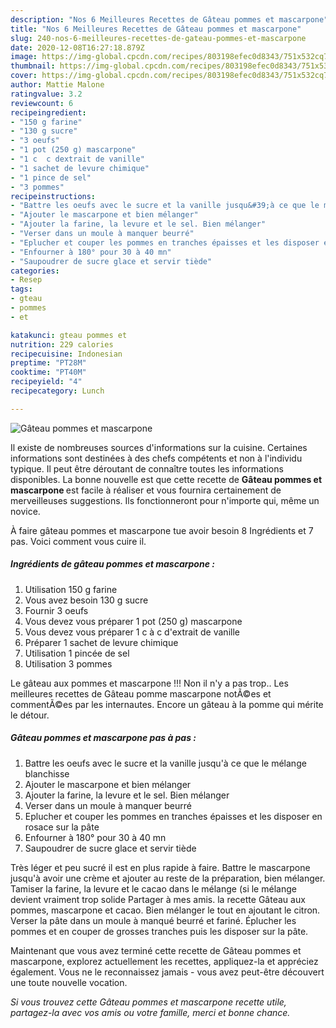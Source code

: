 ```yaml
---
description: "Nos 6 Meilleures Recettes de Gâteau pommes et mascarpone"
title: "Nos 6 Meilleures Recettes de Gâteau pommes et mascarpone"
slug: 240-nos-6-meilleures-recettes-de-gateau-pommes-et-mascarpone
date: 2020-12-08T16:27:18.879Z
image: https://img-global.cpcdn.com/recipes/803198efec0d8343/751x532cq70/gateau-pommes-et-mascarpone-photo-principale-de-la-recette.jpg
thumbnail: https://img-global.cpcdn.com/recipes/803198efec0d8343/751x532cq70/gateau-pommes-et-mascarpone-photo-principale-de-la-recette.jpg
cover: https://img-global.cpcdn.com/recipes/803198efec0d8343/751x532cq70/gateau-pommes-et-mascarpone-photo-principale-de-la-recette.jpg
author: Mattie Malone
ratingvalue: 3.2
reviewcount: 6
recipeingredient:
- "150 g farine"
- "130 g sucre"
- "3 oeufs"
- "1 pot (250 g) mascarpone"
- "1 c  c dextrait de vanille"
- "1 sachet de levure chimique"
- "1 pince de sel"
- "3 pommes"
recipeinstructions:
- "Battre les oeufs avec le sucre et la vanille jusqu&#39;à ce que le mélange blanchisse"
- "Ajouter le mascarpone et bien mélanger"
- "Ajouter la farine, la levure et le sel. Bien mélanger"
- "Verser dans un moule à manquer beurré"
- "Eplucher et couper les pommes en tranches épaisses et les disposer en rosace sur la pâte"
- "Enfourner à 180° pour 30 à 40 mn"
- "Saupoudrer de sucre glace et servir tiède"
categories:
- Resep
tags:
- gteau
- pommes
- et

katakunci: gteau pommes et 
nutrition: 229 calories
recipecuisine: Indonesian
preptime: "PT28M"
cooktime: "PT40M"
recipeyield: "4"
recipecategory: Lunch

---
```



![Gâteau pommes et mascarpone](https://img-global.cpcdn.com/recipes/803198efec0d8343/751x532cq70/gateau-pommes-et-mascarpone-photo-principale-de-la-recette.jpg)

Il existe de nombreuses sources d'informations sur la cuisine. Certaines informations sont destinées à des chefs compétents et non à l'individu typique. Il peut être déroutant de connaître toutes les informations disponibles. La bonne nouvelle est que cette recette de <strong> Gâteau pommes et mascarpone </strong> est facile à réaliser et vous fournira certainement de merveilleuses suggestions. Ils fonctionneront pour n'importe qui, même un novice.

<!--inarticleads1-->

À faire gâteau pommes et mascarpone tue avoir besoin 8 Ingrédients et 7 pas. Voici comment vous cuire il.

##### Ingrédients de gâteau pommes et mascarpone :

1. Utilisation 150 g farine
1. Vous avez besoin 130 g sucre
1. Fournir 3 oeufs
1. Vous devez vous préparer 1 pot (250 g) mascarpone
1. Vous devez vous préparer 1 c à c d&#39;extrait de vanille
1. Préparer 1 sachet de levure chimique
1. Utilisation 1 pincée de sel
1. Utilisation 3 pommes


Le gâteau aux pommes et mascarpone !!! Non il n&#39;y a pas trop.. Les meilleures recettes de Gâteau pomme mascarpone notÃ©es et commentÃ©es par les internautes. Encore un gâteau à la pomme qui mérite le détour. 

<!--inarticleads2-->

##### Gâteau pommes et mascarpone pas à pas :

1. Battre les oeufs avec le sucre et la vanille jusqu&#39;à ce que le mélange blanchisse
1. Ajouter le mascarpone et bien mélanger
1. Ajouter la farine, la levure et le sel. Bien mélanger
1. Verser dans un moule à manquer beurré
1. Eplucher et couper les pommes en tranches épaisses et les disposer en rosace sur la pâte
1. Enfourner à 180° pour 30 à 40 mn
1. Saupoudrer de sucre glace et servir tiède


Très léger et peu sucré il est en plus rapide à faire. Battre le mascarpone jusqu&#39;à avoir une crème et ajouter au reste de la préparation, bien mélanger. Tamiser la farine, la levure et le cacao dans le mélange (si le mélange devient vraiment trop solide Partager à mes amis. la recette Gâteau aux pommes, mascarpone et cacao. Bien mélanger le tout en ajoutant le citron. Verser la pâte dans un moule à manqué beurré et fariné. Éplucher les pommes et en couper de grosses tranches puis les disposer sur la pâte. 

<!--inarticleads1-->

<p>
Maintenant que vous avez terminé cette recette de Gâteau pommes et mascarpone, explorez actuellement les recettes, appliquez-la et appréciez également. Vous ne le reconnaissez jamais - vous avez peut-être découvert une toute nouvelle vocation.
</p>

<p>
<i>Si vous trouvez cette Gâteau pommes et mascarpone recette utile, partagez-la avec vos amis ou votre famille, merci et bonne chance.</i>
</p>
